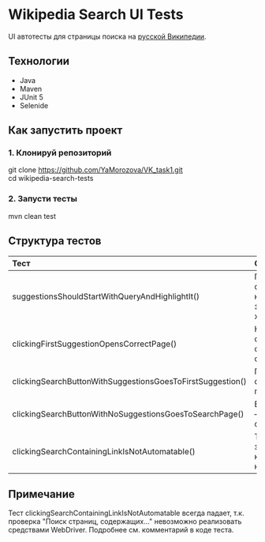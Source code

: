 # Wikipedia Search UI Tests

UI автотесты для страницы поиска на [русской Википедии](https://ru.wikipedia.org).

## Технологии

- Java
- Maven
- JUnit 5
- Selenide

## Как запустить проект

### 1. Клонируй репозиторий

git clone https://github.com/YaMorozova/VK_task1.git<br>
cd wikipedia-search-tests

### 2. Запусти тесты

mvn clean test

## Структура тестов
| Тест |	Описание |
|:-----|:----------|
| suggestionsShouldStartWithQueryAndHighlightIt() |	Проверка, что саджесты начинаются с запроса и выделены жирным |
| clickingFirstSuggestionOpensCorrectPage() |	Клик по первому саджесту открывает соответствующую статью |
| clickingSearchButtonWithSuggestionsGoesToFirstSuggestion() |	По кнопке поиска открывается первая подсказка |
| clickingSearchButtonWithNoSuggestionsGoesToSearchPage() |	Если подсказок нет — переход на страницу поиска |
| clickingSearchContainingLinkIsNotAutomatable() | Тест задокументирован как неавтоматизируемый |

## Примечание
Тест clickingSearchContainingLinkIsNotAutomatable всегда падает, т.к. проверка "Поиск страниц, содержащих..." невозможно реализовать средствами WebDriver. Подробнее см. комментарий в коде теста.
